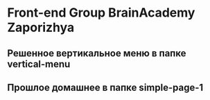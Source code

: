 # Front-end Group BrainAcademy Zaporizhya

## Решенное вертикальное меню в папке vertical-menu
## Прошлое домашнее в папке simple-page-1